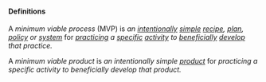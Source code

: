 #### Definitions

A *minimum viable process* (MVP) is *an [intentionally](https://github.com/gcassel/Modular-Organizing-Terminology/blob/master/terms/intend.md) [simple](https://github.com/gcassel/Modular-Organizing-Terminology/blob/master/terms/simplicity.md) [recipe](https://github.com/gcassel/Modular-Organizing-Terminology/blob/master/terms/recipe.md), [plan](https://github.com/gcassel/Modular-Organizing-Terminology/blob/master/terms/plan.md), [policy](https://github.com/gcassel/Modular-Organizing-Terminology/blob/master/terms/policy.md) or [system](https://github.com/gcassel/Modular-Organizing-Terminology/blob/master/terms/system.md)* for *[practicing](https://github.com/gcassel/Modular-Organizing-Terminology/blob/master/terms/practice.md) a [specific](https://github.com/gcassel/Modular-Organizing-Terminology/blob/master/terms/specific.md) [activity](https://github.com/gcassel/Modular-Organizing-Terminology/blob/master/terms/activity.md) to [beneficially](https://github.com/gcassel/Modular-Organizing-Terminology/blob/master/terms/benefit.md) [develop](https://github.com/gcassel/Modular-Organizing-Terminology/blob/master/terms/develop.md) that practice.*

A *minimum viable product* is *an intentionally simple [product](https://github.com/gcassel/Modular-Organizing-Terminology/blob/master/terms/produce.md)* for *practicing a specific activity to beneficially develop that product.*
